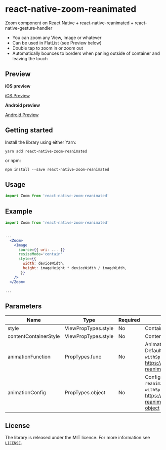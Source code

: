 # react-native-zoom-reanimated

Zoom component on React Native + react-native-reanimated + react-native-gesture-handler

* You can zoom any View, Image or whatever
* Can be used in FlatList (see Preview below)
* Double tap to zoom in or zoom out
* Automatically bounces to borders when paning outside of container and leaving the touch

## Preview

**iOS preview**

[iOS Preview](https://user-images.githubusercontent.com/11584712/174407015-2cd13692-a32e-4591-8cce-b47f6edb3cb9.mp4)

**Android preview**

[Android Preview](https://github.com/kesha-antonov/react-native-zoom-reanimated/assets/11584712/7e8a572b-8130-4aea-88c7-2ca035a155a1)

## Getting started

Install the library using either Yarn:

```
yarn add react-native-zoom-reanimated
```

or npm:

```
npm install --save react-native-zoom-reanimated
```




## Usage

```javascript
import Zoom from 'react-native-zoom-reanimated'
```

## Example

```jsx
import Zoom from 'react-native-zoom-reanimated'


...
  <Zoom>
    <Image
      source={{ uri: ... }}
      resizeMode='contain'
      style={{
        width: deviceWidth,
        height: imageHeight * deviceWidth / imageWidth,
       }}
    />
  </Zoom>

...
```

## Parameters

| Name    | Type   | Required | Description                               |
| ------- | ------ | -------- | ----------------------------------------- |
| style  | ViewPropTypes.style | No      | Container style |
| contentContainerStyle  | ViewPropTypes.style | No      | Content container style |
| animationFunction  | PropTypes.func | No      | Animation function from `react-native-reanimated`. Default: `withTiming`. For example, you can use `withSpring` instead: https://docs.swmansion.com/react-native-reanimated/docs/api/animations/withSpring |
| animationConfig  | PropTypes.object | No      | Config for animation function from `react-native-reanimated`. For example, avaiable options for `withSpring` animation: https://docs.swmansion.com/react-native-reanimated/docs/api/animations/withSpring#options-object |


## License

The library is released under the MIT licence. For more information see [`LICENSE`](/LICENSE).
